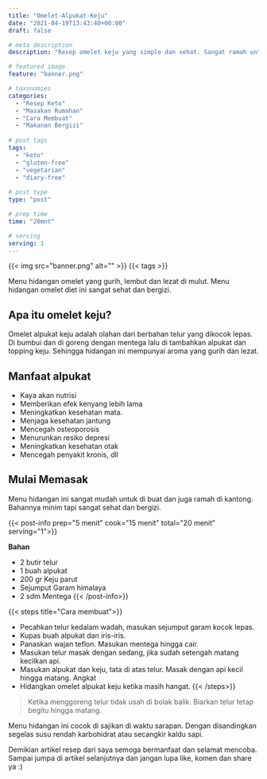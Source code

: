 ```yaml
---
title: "Omelet-Alpukat-Keju"
date: "2021-04-19T13:43:40+00:00"
draft: false

# meta description
description: "Resep omelet keju yang simple dan sehat. Sangat ramah untuk diet ketos."

# featured image
feature: "banner.png"

# taxonomies
categories:
  - "Resep Keto"
  - "Masakan Rumahan"
  - "Cara Membuat"
  - "Makanan Bergizi"
  
# post tags
tags:
  - "keto"
  - "gluten-free"
  - "vegetarian"
  - "diary-free"
 
# post type
type: "post"

# prep time
time: "20mnt"

# serving
serving: 1
---
```


{{< img src="banner.png" alt="" >}}
{{< tags >}}

Menu hidangan omelet yang gurih, lembut dan lezat di mulut. Menu hidangan omelet diet ini sangat sehat dan bergizi.

## Apa itu omelet keju?

Omelet alpukat keju adalah olahan dari berbahan telur yang dikocok lepas. Di bumbui dan di goreng dengan mentega lalu di tambahkan alpukat dan topping keju. Sehingga hidangan ini mempunyai aroma yang gurih dan lezat.

## Manfaat alpukat

- Kaya akan nutrisi
- Memberikan efek kenyang lebih lama
- Meningkatkan kesehatan mata.
- Menjaga kesehatan jantung
- Mencegah osteoporosis
- Menurunkan resiko depresi
- Meningkatkan kesehatan otak
- Mencegah penyakit kronis, dll

## Mulai Memasak

Menu hidangan ini sangat mudah untuk di buat dan juga ramah di kantong. Bahannya minim tapi sangat sehat dan bergizi.

{{< post-info prep="5 menit" cook="15 menit" total="20 menit" serving="1">}}

__Bahan__

-   2 butir telur
-   1 buah alpukat
-   200 gr Keju parut
-   Sejumput Garam himalaya
-   2 sdm Mentega
{{< /post-info>}}

{{< steps title="Cara membuat">}}
-   Pecahkan telur kedalam wadah, masukan sejumput garam kocok lepas.
-   Kupas buah alpukat dan iris-iris.
-   Panaskan wajan teflon. Masukan mentega hingga cair.
-   Masukan telur masak dengan sedang, jika sudah setengah matang kecilkan api.
-   Masukan alpukat dan keju, tata di atas telur. Masak dengan api kecil hingga matang. Angkat
-   Hidangkan omelet alpukat keju ketika masih hangat.
{{< /steps>}}

>Ketika menggoreng telur tidak usah di bolak balik. Biarkan telur tetap begitu hingga matang.

Menu hidangan ini cocok di sajikan di waktu sarapan. Dengan disandingkan segelas susu rendah karbohidrat atau secangkir kaldu sapi.

Demikian artikel resep dari saya semoga bermanfaat dan selamat mencoba. Sampai jumpa di artikel selanjutnya dan jangan lupa like, komen dan share ya :)
